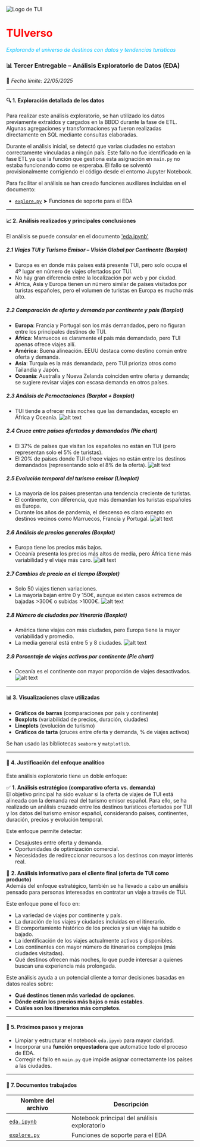 
![Logo de TUI](../data/imagenes/652884.webp)

# **<span style="color:red">TUIverso</span>**

*<span style="color:#00BFFF">Explorando el universo de destinos con datos y tendencias turísticas</span>*


### **📊  Tercer Entregable – Análisis Exploratorio de Datos (EDA)**

📅 *Fecha límite: 22/05/2025*

---

#### 🔍 1. Exploración detallada de los datos

Para realizar este análisis exploratorio, se han utilizado los datos previamente extraídos y cargados en la BBDD durante la fase de ETL. Algunas agregaciones y transformaciones ya fueron realizadas directamente en SQL mediante consultas elaboradas.

Durante el análisis inicial, se detectó que varias ciudades no estaban correctamente vinculadas a ningún país. Este fallo no fue identificado en la fase ETL ya que la función que gestiona esta asignación en `main.py` no estaba funcionando como se esperaba. El fallo se solventó provisionalmente corrigiendo el código desde el entorno Jupyter Notebook.

Para facilitar el análisis se han creado funciones auxiliares incluidas en el documento:

- [`explore.py`](../src/eda/explore.py) ➤ Funciones de soporte para el EDA


---

#### 📈 2. Análisis realizados y principales conclusiones

El análisis se puede consular en el documento ['eda.ipynb'](../notebooks/eda.ipynb)

##### 2.1 Viajes TUI y Turismo Emisor – Visión Global por Continente (Barplot)
- Europa es en donde más países está presente TUI, pero solo ocupa el 4º lugar en número de viajes ofertados por TUI.
- No hay gran diferencia entre la localización por web y por ciudad.
- África, Asia y Europa tienen un número similar de países visitados por turistas españoles, pero el volumen de turistas en Europa es mucho más alto.

##### 2.2 Comparación de oferta y demanda por continente y país (Barplot)
- **Europa**: Francia y Portugal son los más demandados, pero no figuran entre los principales destinos de TUI.
- **África**: Marruecos es claramente el país más demandado, pero TUI apenas ofrece viajes allí.
- **América**: Buena alineación. EEUU destaca como destino común entre oferta y demanda.
- **Asia**: Turquía es la más demandada, pero TUI prioriza otros como Tailandia y Japón.
- **Oceanía**: Australia y Nueva Zelanda coinciden entre oferta y demanda; se sugiere revisar viajes con escasa demanda en otros países.

##### 2.3 Análisis de Pernoctaciones (Barplot + Boxplot)
- TUI tiende a ofrecer más noches que las demandadas, excepto en África y Oceanía.
![alt text](/reports/imagenes_tercer_entregable/image-9.png)

##### 2.4 Cruce entre países ofertados y demandados (Pie chart)
- El 37% de países que visitan los españoles no están en TUI (pero representan solo el 5% de turistas).
- El 20% de países donde TUI ofrece viajes no están entre los destinos demandados (representando solo el 8% de la oferta).
![alt text](/reports/imagenes_tercer_entregable/image.png)

##### 2.5 Evolución temporal del turismo emisor (Lineplot)
- La mayoría de los países presentan una tendencia creciente de turistas.
- El continente, con diferencia, que más demandan los turistas españoles es Europa.
- Durante los años de pandemia, el descenso es claro excepto en destinos vecinos como Marruecos, Francia y Portugal.
![alt text](/reports/imagenes_tercer_entregable/image-1.png)

##### 2.6 Análisis de precios generales (Boxplot)
- Europa tiene los precios más bajos.
- Oceanía presenta los precios más altos de media, pero África tiene más variabilidad y el viaje más caro.
![alt text](/reports/imagenes_tercer_entregable/image-2.png)

##### 2.7 Cambios de precio en el tiempo (Boxplot)
- Solo 50 viajes tienen variaciones.
- La mayoría bajan entre 0 y 150€, aunque existen casos extremos de bajadas >300€ o subidas >1000€.
![alt text](/reports/imagenes_tercer_entregable/image-8.png)

##### 2.8 Número de ciudades por itinerario (Boxplot)
- América tiene viajes con más ciudades, pero Europa tiene la mayor variabilidad y promedio.
- La media general está entre 5 y 8 ciudades.
![alt text](/reports/imagenes_tercer_entregable/image-7.png)

##### 2.9 Porcentaje de viajes activos por continente (Pie chart)
- Oceanía es el continente con mayor proporción de viajes desactivados.
![alt text](/reports/imagenes_tercer_entregable/image-6.png)

---

#### 📊 3. Visualizaciones clave utilizadas

- **Gráficos de barras** (comparaciones por país y continente)
- **Boxplots** (variabilidad de precios, duración, ciudades)
- **Lineplots** (evolución de turismo)
- **Gráficos de tarta** (cruces entre oferta y demanda, % de viajes activos)

Se han usado las bibliotecas `seaborn` y `matplotlib`.

---

#### 🧠 4. Justificación del enfoque analítico

Este análisis exploratorio tiene un doble enfoque:

✅ **1. Análisis estratégico (comparativo oferta vs. demanda)**  
El objetivo principal ha sido evaluar si la oferta de viajes de TUI está alineada con la demanda real del turismo emisor español. Para ello, se ha realizado un análisis cruzado entre los destinos turísticos ofertados por TUI y los datos del turismo emisor español, considerando países, continentes, duración, precios y evolución temporal.

Este enfoque permite detectar:
- Desajustes entre oferta y demanda.
- Oportunidades de optimización comercial.
- Necesidades de redireccionar recursos a los destinos con mayor interés real.

🎯 **2. Análisis informativo para el cliente final (oferta de TUI como producto)**  
Además del enfoque estratégico, también se ha llevado a cabo un análisis pensado para personas interesadas en contratar un viaje a través de TUI.

Este enfoque pone el foco en:
- La variedad de viajes por continente y país.
- La duración de los viajes y ciudades incluidas en el itinerario.
- El comportamiento histórico de los precios y si un viaje ha subido o bajado.
- La identificación de los viajes actualmente activos y disponibles.
- Los continentes con mayor número de itinerarios complejos (más ciudades visitadas).
- Qué destinos ofrecen más noches, lo que puede interesar a quienes buscan una experiencia más prolongada.

Este análisis ayuda a un potencial cliente a tomar decisiones basadas en datos reales sobre:
- **Qué destinos tienen más variedad de opciones**.
- **Dónde están los precios más bajos o más estables**.
- **Cuáles son los itinerarios más completos**.

---

#### 🔧 5. Próximos pasos y mejoras

- Limpiar y estructurar el notebook `eda.ipynb` para mayor claridad.
- Incorporar una **función orquestadora** que automatice todo el proceso de EDA.
- Corregir el fallo en `main.py` que impide asignar correctamente los países a las ciudades.

---


#### 📁 7. Documentos trabajados

| Nombre del archivo | Descripción |
|--------------------|-------------|
| [`eda.ipynb`](../notebooks/eda.ipynb) | Notebook principal del análisis exploratorio | 
| [`explore.py`](../src/eda/explore.py) | Funciones de soporte para el EDA | 
